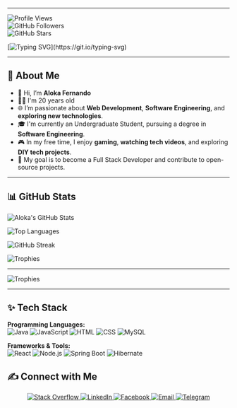 <!--<div align="center">
  <a href="https://git.io/typing-svg">
    <img src="https://readme-typing-svg.demolab.com?font=Young+Serif&pause=1000&center=true&vCenter=true&width=500&lines=Welcome+to+my+GitHub+Profile!;&gradientColors=E63946" alt="Typing SVG">
  </a>
</div> -->


---

![Profile Views](https://komarev.com/ghpvc/?username=Alokafernando&label=Profile%20Views&color=0e75b6&style=flat)  
![GitHub Followers](https://img.shields.io/github/followers/Alokafernando?label=Followers&style=social)  
![GitHub Stars](https://img.shields.io/github/stars/Alokafernando?label=Total%20Stars&style=social)

[![Typing SVG](https://readme-typing-svg.demolab.com?font=Young+Serif&pause=1000&color=219ebc&center=true&vCenter=true&random=false&width=435&lines=Hey,+I'm+Aloka+Fernando+👋;Don't+Forget+To+Follow+Me...)](https://git.io/typing-svg)


---


## 🌈 About Me

- 👋 Hi, I’m **Aloka Fernando**
- 👦🏻 I'm 20 years old
- 🌐 I’m passionate about **Web Development**, **Software Engineering**, and **exploring new technologies**.
- 🎓 I'm currently an Undergraduate Student, pursuing a degree in **Software Engineering**.
- 🎮 In my free time, I enjoy **gaming**, **watching tech videos**, and exploring **DIY tech projects**.
- 🚀 My goal is to become a Full Stack Developer and contribute to open-source projects.

---

## 📊 GitHub Stats

![Aloka's GitHub Stats](https://github-readme-stats.vercel.app/api?username=Alokafernando&show_icons=true&theme=radical)

![Top Languages](https://github-readme-stats.vercel.app/api/top-langs/?username=Alokafernando&layout=compact&theme=radical)

![GitHub Streak](https://github-readme-streak-stats.herokuapp.com/?user=Alokafernando&theme=radical)

![Trophies](https://github-profile-trophy.vercel.app/?username=Alokafernando&theme=radical&no-frame=true&column=8)


---

![Trophies](https://github-profile-trophy.vercel.app/?username=Alokafernando&theme=radical&no-frame=true&column=8)



---

## ✨ Tech Stack

**Programming Languages:**  
![Java](https://img.shields.io/badge/Java-007396?style=flat-square&logo=java&logoColor=white)  ![JavaScript](https://img.shields.io/badge/JavaScript-F7DF1E?style=flat-square&logo=javascript&logoColor=black)      ![HTML](https://img.shields.io/badge/HTML-E34F26?style=flat-square&logo=html5&logoColor=white)  ![CSS](https://img.shields.io/badge/CSS-1572B6?style=flat-square&logo=css3&logoColor=white) ![MySQL](https://img.shields.io/badge/MySQL-4479A1?style=flat-square&logo=mysql&logoColor=white)



**Frameworks & Tools:**  
![React](https://img.shields.io/badge/React-61DAFB?style=flat-square&logo=react&logoColor=black) ![Node.js](https://img.shields.io/badge/Node.js-339933?style=flat-square&logo=node.js&logoColor=white) ![Spring Boot](https://img.shields.io/badge/Spring%20Boot-6DB33F?style=flat-square&logo=spring-boot&logoColor=white) ![Hibernate](https://img.shields.io/badge/Hibernate-59666C?style=flat-square&logo=hibernate&logoColor=white)


## ✍️ Connect with Me

<p align="center">
 <a href="https://stackoverflow.com/users/24664312/buddhika-fernando?tab=profile">
    <img src="https://img.shields.io/badge/StackOverflow-FE7A16?style=for-the-badge&logo=stack-overflow&logoColor=white" alt="Stack Overflow">
  </a>
  
  <a href="https://www.linkedin.com/in/buddhika-fernando-73606131a">
    <img src="https://img.shields.io/badge/LinkedIn-0077B5?style=for-the-badge&logo=linkedin&logoColor=white" alt="LinkedIn">
  </a>
  
  <a href="https://www.facebook.com/profile.php?id=100075289392697">
    <img src="https://img.shields.io/badge/Facebook-1877F2?style=for-the-badge&logo=facebook&logoColor=white" alt="Facebook">
  </a>
  
  <a href="mailto:buddhikafernando19@gmail.com">
    <img src="https://img.shields.io/badge/Email-D14836?style=for-the-badge&logo=gmail&logoColor=white" alt="Email">
  </a>
  
  <a href="https://t.me/+94764267067">
    <img src="https://img.shields.io/badge/Telegram-0088CC?style=for-the-badge&logo=telegram&logoColor=white" alt="Telegram">
  </a>
</p>


